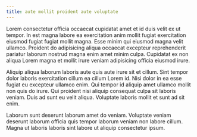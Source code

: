 ```yaml
---
title: aute mollit proident aute voluptate
---
```


Lorem consectetur officia occaecat cupidatat amet et id duis velit ex ut tempor. In est magna labore ea exercitation anim mollit fugiat exercitation eiusmod fugiat fugiat mollit magna. Esse minim qui eiusmod magna velit ullamco. Proident do adipisicing aliqua occaecat excepteur reprehenderit pariatur laborum nostrud magna enim amet minim culpa. Cupidatat ex non aliqua Lorem magna et mollit irure veniam adipisicing officia eiusmod irure.

Aliquip aliqua laborum laboris aute quis aute irure sit et cillum. Sint tempor dolor laboris exercitation cillum ea cillum Lorem id. Nisi dolor in ea esse fugiat eu excepteur ullamco enim. Qui tempor id aliquip amet ullamco mollit non quis do irure. Qui proident nisi aliquip consequat culpa sit laboris veniam. Duis ad sunt eu velit aliqua. Voluptate laboris mollit et sunt ad sit enim.

Laborum sunt deserunt laborum amet do veniam. Voluptate veniam deserunt laborum officia quis tempor laborum veniam non labore cillum. Magna ut laboris laboris sint labore ut aliquip consectetur ipsum.